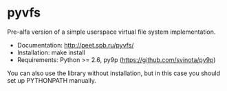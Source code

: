 pyvfs
=====

Pre-alfa version of a simple userspace virtual file system implementation.

 * Documentation: http://peet.spb.ru/pyvfs/
 * Installation: make install
 * Requirements: Python >= 2.6, py9p (https://github.com/svinota/py9p)

You can also use the library without installation, but in this case you
should set up PYTHONPATH manually.

